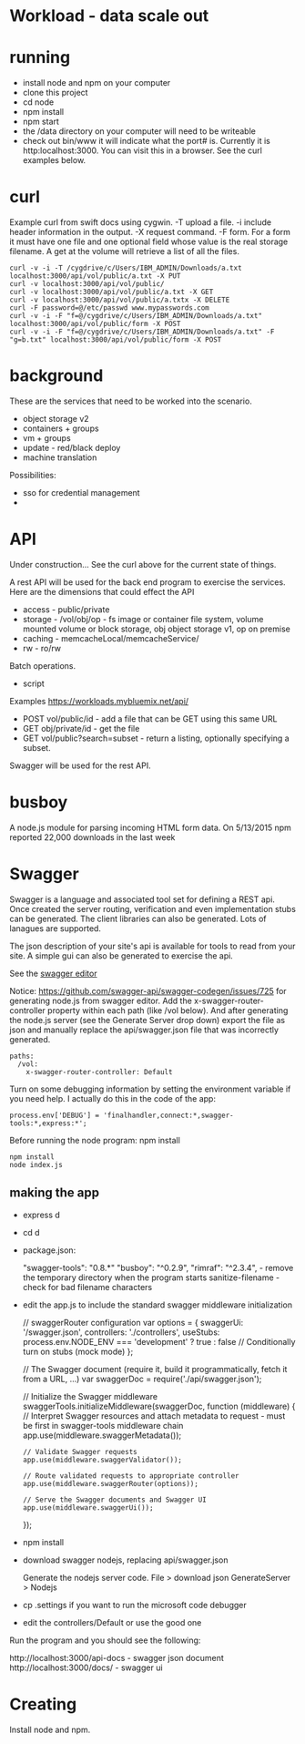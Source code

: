 # Workload - data scale out

# running

* install node and npm on your computer
* clone this project
* cd node
* npm install
* npm start
* the /data directory on your computer will need to be writeable 
* check out bin/www it will indicate what the port# is.  Currently it is http:localhost:3000.  You can visit this in a browser.  See the curl examples below.

# curl
Example curl from swift docs using cygwin.  -T upload a file.  -i include header information in the output. -X request command. -F form.  For a form it must have one file and one optional field whose value is the real storage filename.  A get at the volume will retrieve a list of all the files.

    curl -v -i -T /cygdrive/c/Users/IBM_ADMIN/Downloads/a.txt localhost:3000/api/vol/public/a.txt -X PUT
    curl -v localhost:3000/api/vol/public/
    curl -v localhost:3000/api/vol/public/a.txt -X GET
    curl -v localhost:3000/api/vol/public/a.txtx -X DELETE
    curl -F password=@/etc/passwd www.mypasswords.com
    curl -v -i -F "f=@/cygdrive/c/Users/IBM_ADMIN/Downloads/a.txt" localhost:3000/api/vol/public/form -X POST
    curl -v -i -F "f=@/cygdrive/c/Users/IBM_ADMIN/Downloads/a.txt" -F "g=b.txt" localhost:3000/api/vol/public/form -X POST

# background

These are the services that need to be worked into the scenario.

* object storage v2
* containers + groups
* vm + groups
* update - red/black deploy
* machine translation

Possibilities:

* sso for credential management
* 

# API

Under construction... See the curl above for the current state of things.

A rest API will be used for the back end program to exercise the services.
Here are the dimensions that could effect the API

* access - public/private
* storage - /vol/obj/op - fs image or container file system, volume mounted volume or block storage, obj object storage v1, op on premise
* caching - memcacheLocal/memcacheService/
* rw - ro/rw


Batch operations.
* script

Examples https://workloads.mybluemix.net/api/

* POST vol/public/id - add a file that can be GET using this same URL
* GET obj/private/id - get the file 
* GET vol/public?search=subset - return a listing, optionally specifying a subset.

Swagger will be used for the rest API. 

# busboy
A node.js module for parsing incoming HTML form data.
On 5/13/2015 npm reported 22,000 downloads in the last week

# Swagger
Swagger is a language and associated tool set for defining a REST api.
Once created the server routing, verification and even implementation stubs can be generated.
The client libraries can also be generated.
Lots of lanagues are supported.

The json description of your site's api is available for tools to read from your site.
A simple gui can also be generated to exercise the api.

See the [swagger editor](http://editor.swagger.io)


Notice: https://github.com/swagger-api/swagger-codegen/issues/725 for generating node.js from swagger editor.
Add the x-swagger-router-controller property within each path (like /vol below).
And after generating the node.js server (see the Generate Server drop down) export the file as json and manually replace the api/swagger.json file that was incorrectly generated.


    paths:
      /vol:
        x-swagger-router-controller: Default

Turn on some debugging information by setting the environment variable if you need help.
I actually do this in the code of the app:

    process.env['DEBUG'] = 'finalhandler,connect:*,swagger-tools:*,express:*';


Before running the node program: npm install

    npm install
    node index.js

## making the app

* express d
* cd d
* package.json:

    "swagger-tools": "0.8.*"
    "busboy": "^0.2.9",
    "rimraf": "^2.3.4", - remove the temporary directory when the program starts
    sanitize-filename - check for bad filename characters


* edit the app.js to include the standard swagger middleware initialization

    // swaggerRouter configuration
    var options = {
      swaggerUi: '/swagger.json',
      controllers: './controllers',
      useStubs: process.env.NODE_ENV === 'development' ? true : false // Conditionally turn on stubs (mock mode)
    };

    // The Swagger document (require it, build it programmatically, fetch it from a URL, ...)
    var swaggerDoc = require('./api/swagger.json');

    // Initialize the Swagger middleware
    swaggerTools.initializeMiddleware(swaggerDoc, function (middleware) {
      // Interpret Swagger resources and attach metadata to request - must be first in swagger-tools middleware chain
      app.use(middleware.swaggerMetadata());

      // Validate Swagger requests
      app.use(middleware.swaggerValidator());

      // Route validated requests to appropriate controller
      app.use(middleware.swaggerRouter(options));

      // Serve the Swagger documents and Swagger UI
      app.use(middleware.swaggerUi());
    });

* npm install

* download swagger nodejs, replacing api/swagger.json


    Generate the nodejs server code.
    File > download json
    GenerateServer > Nodejs

* cp .settings if you want to run the microsoft code debugger
* edit the controllers/Default or use the good one

Run the program and you should see the following:

http://localhost:3000/api-docs - swagger json document
http://localhost:3000/docs/ - swagger ui


    

# Creating

Install node and npm.
